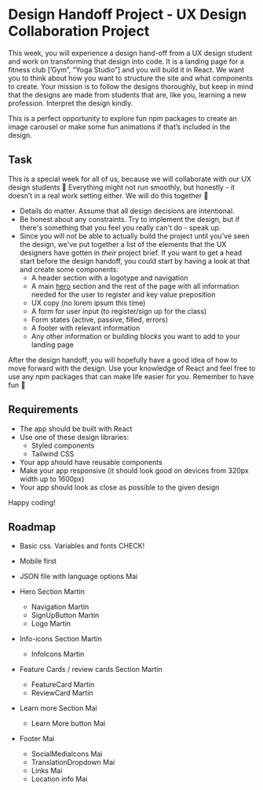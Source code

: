 # Design Handoff Project - UX Design Collaboration Project
This week, you will experience a design hand-off from a UX design student and work on transforming that design into code. It is a landing page for a fitness club [’Gym”, “Yoga Studio”] and you will build it in React. We want you to think about how you want to structure the site and what components to create. Your mission is to follow the designs thoroughly, but keep in mind that the designs are made from students that are, like you, learning a new profession. Interpret the design kindly.

This is a perfect opportunity to explore fun npm packages to create an image carousel or make some fun animations if that’s included in the design.

## Task
This is a special week for all of us, because we will collaborate with our UX design students 🤩 Everything might not run smoothly, but honestly - it doesn’t in a real work setting either. We will do this together 💪

- Details do matter. Assume that all design decisions are intentional.
- Be honest about any constraints. Try to implement the design, but if there's something that you feel you really can't do - speak up.
- Since you will not be able to actually build the project until you've seen the design, we've put together a list of the elements that the UX designers have gotten in _their_ project brief. If you want to get a head start before the design handoff, you could start by having a look at that and create some components:
  - A header section with a logotype and navigation
  - A main [hero](https://www.optimizely.com/optimization-glossary/hero-image/) section and the rest of the page with all information needed for the user to register and key value preposition
  - UX copy (no lorem ipsum this time)
  - A form for user input (to register/sign up for the class)
  - Form states (active, passive, filled, errors)
  - A footer with relevant information
  - Any other information or building blocks you want to add to your landing page

After the design handoff, you will hopefully have a good idea of how to move forward with the design. Use your knowledge of React and feel free to use any npm packages that can make life easier for you. Remember to have fun 🥳

## Requirements
- The app should be built with React
- Use one of these design libraries:
  - Styled components
  - Tailwind CSS
- Your app should have reusable components
- Make your app responsive (it should look good on devices from 320px width up to 1600px)
- Your app should look as close as possible to the given design

Happy coding!


## Roadmap
- Basic css. Variables and fonts            CHECK!
- Mobile first
- JSON file with language options           Mai

- Hero Section                              Martin
  - Navigation                              Martin
  - SignUpButton                            Martin
  - Logo                                    Martin
- Info-icons Section                        Martin
  - InfoIcons                               Martin
- Feature Cards / review cards Section      Martin
  - FeatureCard                             Martin
  - ReviewCard                              Martin
- Learn more Section                        Mai
  - Learn More button                       Mai
- Footer                                    Mai 
  - SocialMediaIcons                        Mai
  - TranslationDropdown                     Mai
  - Links                                   Mai
  - Location info                           Mai